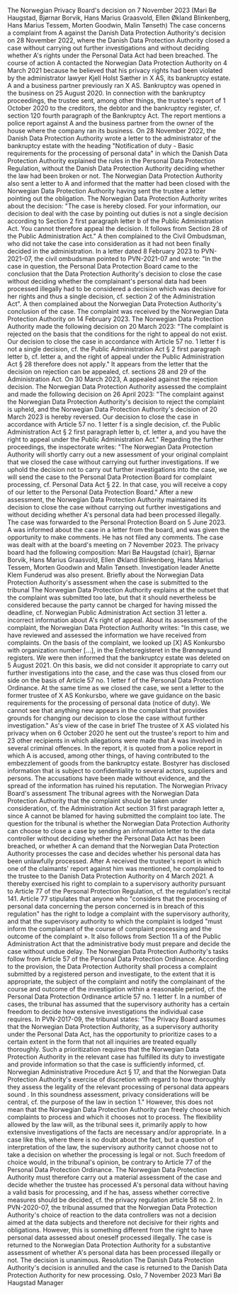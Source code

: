 The Norwegian Privacy Board's decision on 7 November 2023 (Mari Bø Haugstad, Bjørnar Borvik, Hans Marius Graasvold, Ellen Økland Blinkenberg, Hans Marius Tessem, Morten Goodwin, Malin Tønseth)
The case concerns a complaint from A against the Danish Data Protection Authority's decision on 28 November 2022, where the Danish Data Protection Authority closed a case without carrying out further investigations and without deciding whether A's rights under the Personal Data Act had been breached.
The course of action
A contacted the Norwegian Data Protection Authority on 4 March 2021 because he believed that his privacy rights had been violated by the administrator lawyer Kjell Holst Sæther in X AS, its bankruptcy estate.
A and a business partner previously ran X AS. Bankruptcy was opened in the business on 25 August 2020. In connection with the bankruptcy proceedings, the trustee sent, among other things, the trustee's report of 1 October 2020 to the creditors, the debtor and the bankruptcy register, cf. section 120 fourth paragraph of the Bankruptcy Act. The report mentions a police report against A and the business partner from the owner of the house where the company ran its business.
On 28 November 2022, the Danish Data Protection Authority wrote a letter to the administrator of the bankruptcy estate with the heading "Notification of duty - Basic requirements for the processing of personal data" in which the Danish Data Protection Authority explained the rules in the Personal Data Protection Regulation, without the Danish Data Protection Authority deciding whether the law had been broken or not. The Norwegian Data Protection Authority also sent a letter to A and informed that the matter had been closed with the Norwegian Data Protection Authority having sent the trustee a letter pointing out the obligation. The Norwegian Data Protection Authority writes about the decision:
"The case is hereby closed. For your information, our decision to deal with the case by pointing out duties is not a single decision according to Section 2 first paragraph letter b of the Public Administration Act. You cannot therefore appeal the decision. It follows from Section 28 of the Public Administration Act."
A then complained to the Civil Ombudsman, who did not take the case into consideration as it had not been finally decided in the administration. In a letter dated 8 February 2023 to PVN-2021-07, the civil ombudsman pointed to PVN-2021-07 and wrote: "In the case in question, the Personal Data Protection Board came to the conclusion that the Data Protection Authority's decision to close the case without deciding whether the complainant's personal data had been processed illegally had to be considered a decision which was decisive for her rights and thus a single decision, cf. section 2 of the Administration Act".
A then complained about the Norwegian Data Protection Authority's conclusion of the case. The complaint was received by the Norwegian Data Protection Authority on 14 February 2023. The Norwegian Data Protection Authority made the following decision on 20 March 2023:
"The complaint is rejected on the basis that the conditions for the right to appeal do not exist. Our decision to close the case in accordance with Article 57 no. 1 letter f is not a single decision, cf. the Public Administration Act § 2 first paragraph letter b, cf. letter a, and the right of appeal under the Public Administration Act § 28 therefore does not apply."
It appears from the letter that the decision on rejection can be appealed, cf. sections 28 and 29 of the Administration Act.
On 30 March 2023, A appealed against the rejection decision. The Norwegian Data Protection Authority assessed the complaint and made the following decision on 26 April 2023:
"The complaint against the Norwegian Data Protection Authority's decision to reject the complaint is upheld, and the Norwegian Data Protection Authority's decision of 20 March 2023 is hereby reversed. Our decision to close the case in accordance with Article 57 no. 1 letter f is a single decision, cf. the Public Administration Act § 2 first paragraph letter b, cf. letter a, and you have the right to appeal under the Public Administration Act."
Regarding the further proceedings, the inspectorate writes:
"The Norwegian Data Protection Authority will shortly carry out a new assessment of your original complaint that we closed the case without carrying out further investigations. If we uphold the decision not to carry out further investigations into the case, we will send the case to the Personal Data Protection Board for complaint processing, cf. Personal Data Act § 22. In that case, you will receive a copy of our letter to the Personal Data Protection Board."
After a new assessment, the Norwegian Data Protection Authority maintained its decision to close the case without carrying out further investigations and without deciding whether A's personal data had been processed illegally. The case was forwarded to the Personal Protection Board on 5 June 2023. A was informed about the case in a letter from the board, and was given the opportunity to make comments. He has not filed any comments.
The case was dealt with at the board's meeting on 7 November 2023. The privacy board had the following composition: Mari Bø Haugstad (chair), Bjørnar Borvik, Hans Marius Graasvold, Ellen Økland Blinkenberg, Hans Marius Tessem, Morten Goodwin and Malin Tønseth. Investigation leader Anette Klem Funderud was also present.
Briefly about the Norwegian Data Protection Authority's assessment when the case is submitted to the tribunal
The Norwegian Data Protection Authority explains at the outset that the complaint was submitted too late, but that it should nevertheless be considered because the party cannot be charged for having missed the deadline, cf. Norwegian Public Administration Act section 31 letter a. incorrect information about A's right of appeal.
About its assessment of the complaint, the Norwegian Data Protection Authority writes:
"In this case, we have reviewed and assessed the information we have received from complaints. On the basis of the complaint, we looked up \[X\] AS Konkursbo with organization number \[...\], in the Enhetsregisteret in the Brønnøysund registers. We were then informed that the bankruptcy estate was deleted on 5 August 2021. On this basis, we did not consider it appropriate to carry out further investigations into the case, and the case was thus closed from our side on the basis of Article 57 no. 1 letter f of the Personal Data Protection Ordinance.
At the same time as we closed the case, we sent a letter to the former trustee of X AS Konkursbo, where we gave guidance on the basic requirements for the processing of personal data (notice of duty).
We cannot see that anything new appears in the complaint that provides grounds for changing our decision to close the case without further investigation."
As's view of the case in brief
The trustee of X AS violated his privacy when on 6 October 2020 he sent out the trustee's report to him and 23 other recipients in which allegations were made that A was involved in several criminal offences. In the report, it is quoted from a police report in which A is accused, among other things, of having contributed to the embezzlement of goods from the bankruptcy estate.
Bostyrer has disclosed information that is subject to confidentiality to several actors, suppliers and persons. The accusations have been made without evidence, and the spread of the information has ruined his reputation.
The Norwegian Privacy Board's assessment
The tribunal agrees with the Norwegian Data Protection Authority that the complaint should be taken under consideration, cf. the Administration Act section 31 first paragraph letter a, since A cannot be blamed for having submitted the complaint too late.
The question for the tribunal is whether the Norwegian Data Protection Authority can choose to close a case by sending an information letter to the data controller without deciding whether the Personal Data Act has been breached, or whether A can demand that the Norwegian Data Protection Authority processes the case and decides whether his personal data has been unlawfully processed.
After A received the trustee's report in which one of the claimants' report against him was mentioned, he complained to the trustee to the Danish Data Protection Authority on 4 March 2021. A thereby exercised his right to complain to a supervisory authority pursuant to Article 77 of the Personal Protection Regulation, cf. the regulation's recital 141. Article 77 stipulates that anyone who "considers that the processing of personal data concerning the person concerned is in breach of this regulation" has the right to lodge a complaint with the supervisory authority, and that the supervisory authority to which the complaint is lodged "must inform the complainant of the course of complaint processing and the outcome of the complaint ». It also follows from Section 11 a of the Public Administration Act that the administrative body must prepare and decide the case without undue delay.
The Norwegian Data Protection Authority's tasks follow from Article 57 of the Personal Data Protection Ordinance. According to the provision, the Data Protection Authority shall process a complaint submitted by a registered person and investigate, to the extent that it is appropriate, the subject of the complaint and notify the complainant of the course and outcome of the investigation within a reasonable period, cf. the Personal Data Protection Ordinance article 57 no. 1 letter f.
In a number of cases, the tribunal has assumed that the supervisory authority has a certain freedom to decide how extensive investigations the individual case requires. In PVN-2017-09, the tribunal states:
"The Privacy Board assumes that the Norwegian Data Protection Authority, as a supervisory authority under the Personal Data Act, has the opportunity to prioritize cases to a certain extent in the form that not all inquiries are treated equally thoroughly. Such a prioritization requires that the Norwegian Data Protection Authority in the relevant case has fulfilled its duty to investigate and provide information so that the case is sufficiently informed, cf. Norwegian Administrative Procedure Act § 17, and that the Norwegian Data Protection Authority's exercise of discretion with regard to how thoroughly they assess the legality of the relevant processing of personal data appears sound . In this soundness assessment, privacy considerations will be central, cf. the purpose of the law in section 1."
However, this does not mean that the Norwegian Data Protection Authority can freely choose which complaints to process and which it chooses not to process. The flexibility allowed by the law will, as the tribunal sees it, primarily apply to how extensive investigations of the facts are necessary and/or appropriate. In a case like this, where there is no doubt about the fact, but a question of interpretation of the law, the supervisory authority cannot choose not to take a decision on whether the processing is legal or not. Such freedom of choice would, in the tribunal's opinion, be contrary to Article 77 of the Personal Data Protection Ordinance.
The Norwegian Data Protection Authority must therefore carry out a material assessment of the case and decide whether the trustee has processed A's personal data without having a valid basis for processing, and if he has, assess whether corrective measures should be decided, cf. the privacy regulation article 58 no. 2.
In PVN-2020-07, the tribunal assumed that the Norwegian Data Protection Authority's choice of reaction to the data controllers was not a decision aimed at the data subjects and therefore not decisive for their rights and obligations. However, this is something different from the right to have personal data assessed about oneself processed illegally.
The case is returned to the Norwegian Data Protection Authority for a substantive assessment of whether A's personal data has been processed illegally or not.
The decision is unanimous.
Resolution
The Danish Data Protection Authority's decision is annulled and the case is returned to the Danish Data Protection Authority for new processing.
Oslo, 7 November 2023
Mari Bø Haugstad
Manager
